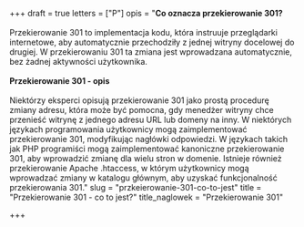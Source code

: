+++
draft = true
letters = ["P"]
opis = "<strong>Co oznacza przekierowanie 301?</strong><br><br>Przekierowanie 301 to implementacja kodu, która instruuje przeglądarki internetowe, aby automatycznie przechodziły z jednej witryny docelowej do drugiej. W przekierowaniu 301 ta zmiana jest wprowadzana automatycznie, bez żadnej aktywności użytkownika.<br><br><strong>Przekierowanie 301 - opis</strong><br><br>Niektórzy eksperci opisują przekierowanie 301 jako prostą procedurę zmiany adresu, która może być pomocna, gdy menedżer witryny chce przenieść witrynę z jednego adresu URL lub domeny na inny. W niektórych językach programowania użytkownicy mogą zaimplementować przekierowanie 301, modyfikując nagłówki odpowiedzi. W językach takich jak PHP programiści mogą zaimplementować kanoniczne przekierowanie 301, aby wprowadzić zmianę dla wielu stron w domenie. Istnieje również przekierowanie Apache .htaccess, w którym użytkownicy mogą wprowadzać zmiany w katalogu głównym, aby uzyskać funkcjonalność przekierowania 301."
slug = "przkeierowanie-301-co-to-jest"
title = "Przekierowanie 301 - co to jest?"
title_naglowek = "Przekierowanie 301"

+++
